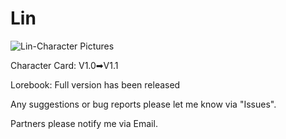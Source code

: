 # Lin
![Lin-Character Pictures](https://github.com/GhostXia/Character-Card/assets/33112711/08a18b4f-293d-4a11-b915-d43bd6fb48ff)

Character Card: V1.0➡V1.1

Lorebook: Full version has been released

Any suggestions or bug reports please let me know via "Issues".

Partners please notify me via Email.
